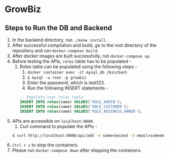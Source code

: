 # GrowBiz

## Steps to Run the DB and Backend

1. In the backend directory, run `./mvnw install`.
2. After successful compilation and build, go to the root directory of the repository and run `docker-compose build`.
3. After docker images are built successfully, run `docker-compose up`.
4. Before testing the APIs, `roles` table has to be populated -
   1. Roles table can be populated using the following steps -
      1. `docker container exec -it mysql_db /bin/bash`
      2. `$ mysql -u root -p growbiz`
      3. Enter the password, which is test123.
      4. Run the following INSERT statements -
        ```sql
        -- Populate user roles table
        INSERT INTO roles(name) VALUES('ROLE_ADMIN');
        INSERT INTO roles(name) VALUES('ROLE_CUSTOMER');
        INSERT INTO roles(name) VALUES('ROLE_BUSINESS_OWNER');
        ```
5. APIs are accessible on `localhost:8080`.
   1. Curl command to populate the APIs - 
   ```bash
   $ curl http://localhost:8080/api/add -d name=Second -d email=someemail@someemailprovider.com -d password=test123 -d role=admin
   ```
6. `Ctrl + c` to stop the containers.
7. Please run `docker-compose down` after stopping the containers.

